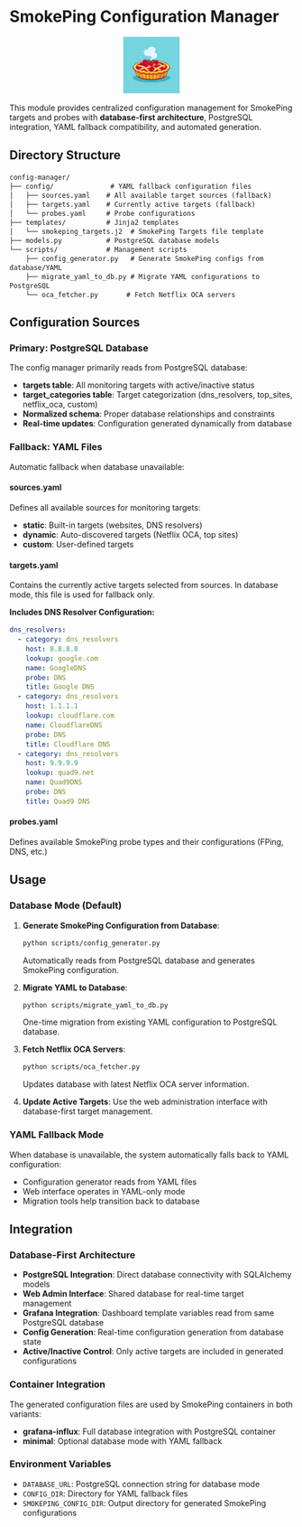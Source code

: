 # SmokePing Configuration Manager

<div align="center">
  <img src="../img/logo.jpg" alt="Smoking Pi Logo" width="100"/>
</div>

This module provides centralized configuration management for SmokePing targets and probes with **database-first architecture**, PostgreSQL integration, YAML fallback compatibility, and automated generation.

## Directory Structure

```
config-manager/
├── config/              # YAML fallback configuration files
│   ├── sources.yaml    # All available target sources (fallback)
│   ├── targets.yaml    # Currently active targets (fallback)  
│   └── probes.yaml     # Probe configurations
├── templates/          # Jinja2 templates
│   └── smokeping_targets.j2  # SmokePing Targets file template
├── models.py           # PostgreSQL database models
└── scripts/            # Management scripts
    ├── config_generator.py   # Generate SmokePing configs from database/YAML
    ├── migrate_yaml_to_db.py # Migrate YAML configurations to PostgreSQL
    └── oca_fetcher.py       # Fetch Netflix OCA servers
```

## Configuration Sources

### Primary: PostgreSQL Database
The config manager primarily reads from PostgreSQL database:
- **targets table**: All monitoring targets with active/inactive status
- **target_categories table**: Target categorization (dns_resolvers, top_sites, netflix_oca, custom)
- **Normalized schema**: Proper database relationships and constraints
- **Real-time updates**: Configuration generated dynamically from database

### Fallback: YAML Files
Automatic fallback when database unavailable:

#### sources.yaml
Defines all available sources for monitoring targets:
- **static**: Built-in targets (websites, DNS resolvers)
- **dynamic**: Auto-discovered targets (Netflix OCA, top sites)
- **custom**: User-defined targets

#### targets.yaml  
Contains the currently active targets selected from sources. In database mode, this file is used for fallback only.

**Includes DNS Resolver Configuration:**
```yaml
dns_resolvers:
  - category: dns_resolvers
    host: 8.8.8.8
    lookup: google.com
    name: GoogleDNS
    probe: DNS
    title: Google DNS
  - category: dns_resolvers
    host: 1.1.1.1
    lookup: cloudflare.com
    name: CloudflareDNS
    probe: DNS
    title: Cloudflare DNS
  - category: dns_resolvers
    host: 9.9.9.9
    lookup: quad9.net
    name: Quad9DNS
    probe: DNS
    title: Quad9 DNS
```

#### probes.yaml
Defines available SmokePing probe types and their configurations (FPing, DNS, etc.)

## Usage

### Database Mode (Default)

1. **Generate SmokePing Configuration from Database**:
   ```bash
   python scripts/config_generator.py
   ```
   Automatically reads from PostgreSQL database and generates SmokePing configuration.

2. **Migrate YAML to Database**:
   ```bash
   python scripts/migrate_yaml_to_db.py
   ```
   One-time migration from existing YAML configuration to PostgreSQL database.

3. **Fetch Netflix OCA Servers**:
   ```bash
   python scripts/oca_fetcher.py
   ```
   Updates database with latest Netflix OCA server information.

4. **Update Active Targets**:
   Use the web administration interface with database-first target management.

### YAML Fallback Mode

When database is unavailable, the system automatically falls back to YAML configuration:
- Configuration generator reads from YAML files
- Web interface operates in YAML-only mode
- Migration tools help transition back to database

## Integration

### Database-First Architecture
- **PostgreSQL Integration**: Direct database connectivity with SQLAlchemy models
- **Web Admin Interface**: Shared database for real-time target management
- **Grafana Integration**: Dashboard template variables read from same PostgreSQL database
- **Config Generation**: Real-time configuration generation from database state
- **Active/Inactive Control**: Only active targets are included in generated configurations

### Container Integration
The generated configuration files are used by SmokePing containers in both variants:
- **grafana-influx**: Full database integration with PostgreSQL container
- **minimal**: Optional database mode with YAML fallback

### Environment Variables
- `DATABASE_URL`: PostgreSQL connection string for database mode
- `CONFIG_DIR`: Directory for YAML fallback files
- `SMOKEPING_CONFIG_DIR`: Output directory for generated SmokePing configurations